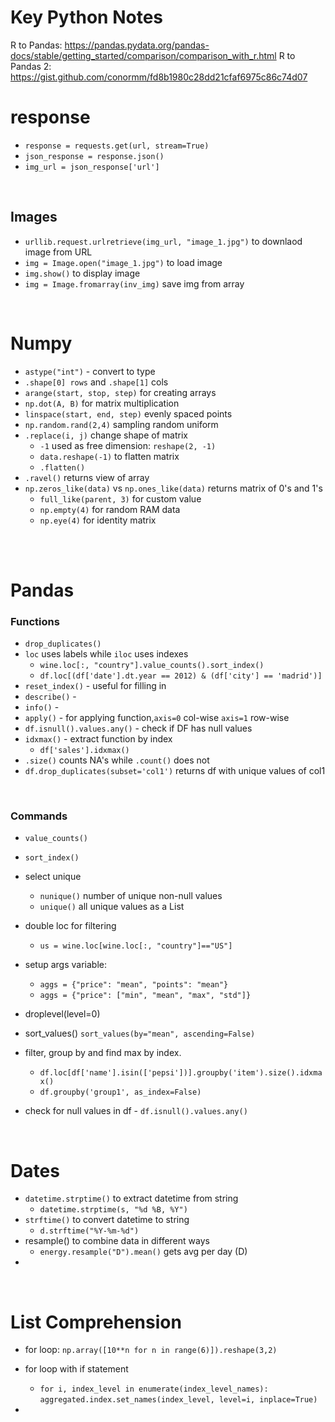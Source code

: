 # **Key Python Notes**

R to Pandas: https://pandas.pydata.org/pandas-docs/stable/getting_started/comparison/comparison_with_r.html
R to Pandas 2: https://gist.github.com/conormm/fd8b1980c28dd21cfaf6975c86c74d07
<br>

# **response**
* `response = requests.get(url, stream=True)`
* `json_response = response.json()`
* `img_url = json_response['url']` 

<br>  

## **Images**
* `urllib.request.urlretrieve(img_url, "image_1.jpg")` to downlaod image from URL
* `img = Image.open("image_1.jpg")` to load image
* `img.show()` to display image
* `img = Image.fromarray(inv_img)` save img from array

<br>  

# **Numpy**
* `astype("int")` - convert to type
* `.shape[0] rows` and `.shape[1]` cols
* `arange(start, stop, step)` for creating arrays
* `np.dot(A, B)` for matrix multiplication
* `linspace(start, end, step)` evenly spaced points
* `np.random.rand(2,4)` sampling random uniform
* `.replace(i, j)` change shape of matrix
    * `-1` used as free dimension: `reshape(2, -1)`
    * `data.reshape(-1)` to flatten matrix
    * `.flatten()` 
* `.ravel()` returns view of array
* `np.zeros_like(data)` vs `np.ones_like(data)` returns matrix of 0's and 1's
    * `full_like(parent, 3)` for custom value
    * `np.empty(4)` for random RAM data
    * `np.eye(4)` for identity matrix


<br>
<br>  

# **Pandas**  
### **Functions**


* `drop_duplicates()`
* `loc` uses labels while `iloc` uses indexes  
    * `wine.loc[:, "country"].value_counts().sort_index()`  
    * `df.loc[(df['date'].dt.year == 2012) & (df['city'] == 'madrid')]`
* `reset_index()` - useful for filling in
* `describe()` -
* `info()` -
* `apply()` - for applying function,`axis=0` col-wise `axis=1` row-wise 
* `df.isnull().values.any()` - check if DF has null values
* `idxmax()` - extract function by index
    * `df['sales'].idxmax()`
* `.size()` counts NA's while `.count()` does not
* `df.drop_duplicates(subset='col1')` returns df with unique values of col1

<br>  

### **Commands**
* `value_counts()`
* `sort_index()`
* select unique
    * `nunique()` number of unique non-null values
    * `unique()` all unique values as a List
    
* double loc for filtering  
    * `us = wine.loc[wine.loc[:, "country"]=="US"]`
* setup args variable:  
    * `aggs = {"price": "mean", "points": "mean"}`   
    * `aggs = {"price": ["min", "mean", "max", "std"]}`
* droplevel(level=0)
* sort_values() 
    `sort_values(by="mean", ascending=False)`
* filter, group by and find max by index.
    * `df.loc[df['name'].isin(['pepsi'])].groupby('item').size().idxmax()`
    * `df.groupby('group1', as_index=False)`
* check for null values in df - `df.isnull().values.any()`

<br>  

# **Dates**
* `datetime.strptime()` to extract datetime from string  
    * `datetime.strptime(s, "%d %B, %Y")`
* `strftime()` to convert datetime to string  
    * `d.strftime("%Y-%m-%d")`
* resample() to combine data in different ways  
    * `energy.resample("D").mean()` gets avg per day (D) 
*  

  <br>  

# **List Comprehension**
* for loop: `np.array([10**n for n in range(6)]).reshape(3,2)`
* for loop with if statement
    * `for i, index_level in enumerate(index_level_names):`  
    `aggregated.index.set_names(index_level, level=i, inplace=True)`
    
* 



    
